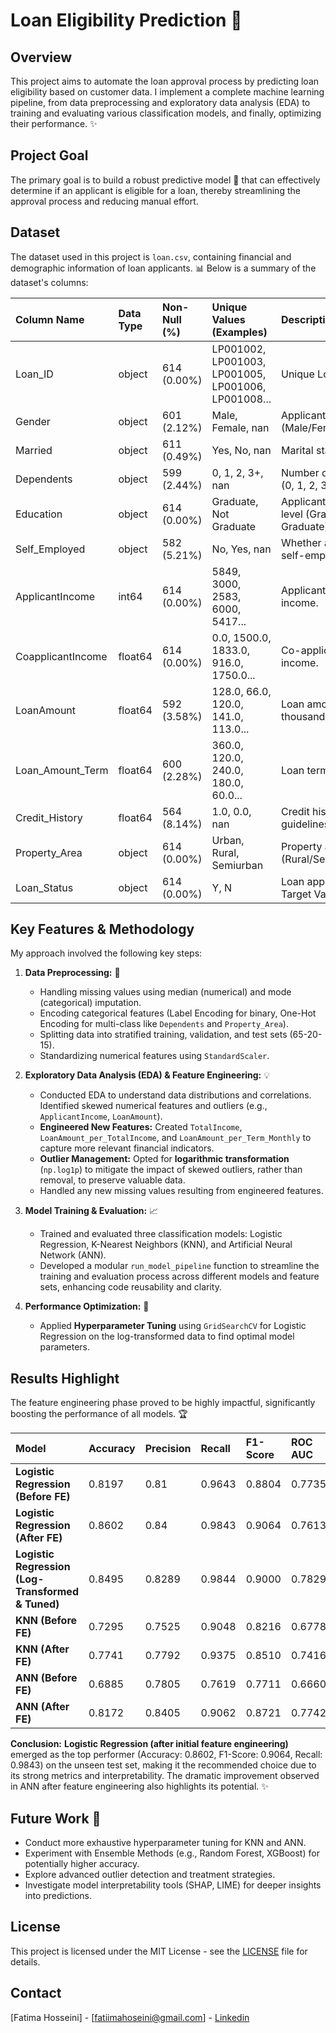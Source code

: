 # Loan Eligibility Prediction 🏦

## Overview
This project aims to automate the loan approval process by predicting loan eligibility based on customer data. I implement a complete machine learning pipeline, from data preprocessing and exploratory data analysis (EDA) to training and evaluating various classification models, and finally, optimizing their performance. ✨

## Project Goal
The primary goal is to build a robust predictive model 🤖 that can effectively determine if an applicant is eligible for a loan, thereby streamlining the approval process and reducing manual effort.

## Dataset
The dataset used in this project is `loan.csv`, containing financial and demographic information of loan applicants. 📊
Below is a summary of the dataset's columns:

| Column Name | Data Type | Non-Null (%) | Unique Values (Examples) | Description |
|:------------|:----------|:-------------|:-------------------------|:------------|
| Loan_ID | object | 614 (0.00%) | LP001002, LP001003, LP001005, LP001006, LP001008... | Unique Loan ID. |
| Gender | object | 601 (2.12%) | Male, Female, nan | Applicant's gender (Male/Female). |
| Married | object | 611 (0.49%) | Yes, No, nan | Marital status (Yes/No). |
| Dependents | object | 599 (2.44%) | 0, 1, 2, 3+, nan | Number of dependents (0, 1, 2, 3+). |
| Education | object | 614 (0.00%) | Graduate, Not Graduate | Applicant's education level (Graduate/Not Graduate). |
| Self_Employed | object | 582 (5.21%) | No, Yes, nan | Whether applicant is self-employed (Yes/No). |
| ApplicantIncome | int64 | 614 (0.00%) | 5849, 3000, 2583, 6000, 5417... | Applicant's monthly income. |
| CoapplicantIncome | float64 | 614 (0.00%) | 0.0, 1500.0, 1833.0, 916.0, 1750.0... | Co-applicant's monthly income. |
| LoanAmount | float64 | 592 (3.58%) | 128.0, 66.0, 120.0, 141.0, 113.0... | Loan amount in thousands. |
| Loan_Amount_Term | float64 | 600 (2.28%) | 360.0, 120.0, 240.0, 180.0, 60.0... | Loan term in months. |
| Credit_History | float64 | 564 (8.14%) | 1.0, 0.0, nan | Credit history meets guidelines (1.0/0.0). |
| Property_Area | object | 614 (0.00%) | Urban, Rural, Semiurban | Property area (Rural/Semiurban/Urban). |
| Loan_Status | object | 614 (0.00%) | Y, N | Loan approved (Y/N) - Target Variable. |

## Key Features & Methodology

My approach involved the following key steps:

1.  **Data Preprocessing:** 🧹
    * Handling missing values using median (numerical) and mode (categorical) imputation.
    * Encoding categorical features (Label Encoding for binary, One-Hot Encoding for multi-class like `Dependents` and `Property_Area`).
    * Splitting data into stratified training, validation, and test sets (65-20-15).
    * Standardizing numerical features using `StandardScaler`.

2.  **Exploratory Data Analysis (EDA) & Feature Engineering:** 💡
    * Conducted EDA to understand data distributions and correlations. Identified skewed numerical features and outliers (e.g., `ApplicantIncome`, `LoanAmount`).
    * **Engineered New Features:** Created `TotalIncome`, `LoanAmount_per_TotalIncome`, and `LoanAmount_per_Term_Monthly` to capture more relevant financial indicators.
    * **Outlier Management:** Opted for **logarithmic transformation** (`np.log1p`) to mitigate the impact of skewed outliers, rather than removal, to preserve valuable data.
    * Handled any new missing values resulting from engineered features.

3.  **Model Training & Evaluation:** 📈
    * Trained and evaluated three classification models: Logistic Regression, K-Nearest Neighbors (KNN), and Artificial Neural Network (ANN).
    * Developed a modular `run_model_pipeline` function to streamline the training and evaluation process across different models and feature sets, enhancing code reusability and clarity.

4.  **Performance Optimization:** 🚀
    * Applied **Hyperparameter Tuning** using `GridSearchCV` for Logistic Regression on the log-transformed data to find optimal model parameters.

## Results Highlight

The feature engineering phase proved to be highly impactful, significantly boosting the performance of all models. 🏆

| Model | Accuracy | Precision | Recall | F1-Score | ROC AUC |
| :-------------------------------- | :------- | :-------- | :----- | :------- | :------ |
| **Logistic Regression (Before FE)** | 0.8197 | 0.81 | 0.9643 | 0.8804 | 0.7735 |
| **Logistic Regression (After FE)** | 0.8602 | 0.84 | 0.9843 | 0.9064 | 0.7613 |
| **Logistic Regression (Log-Transformed & Tuned)** | 0.8495 | 0.8289 | 0.9844 | 0.9000 | 0.7829 |
| **KNN (Before FE)** | 0.7295 | 0.7525 | 0.9048 | 0.8216 | 0.6778 |
| **KNN (After FE)** | 0.7741 | 0.7792 | 0.9375 | 0.8510 | 0.7416 |
| **ANN (Before FE)** | 0.6885 | 0.7805 | 0.7619 | 0.7711 | 0.6660 |
| **ANN (After FE)** | 0.8172 | 0.8405 | 0.9062 | 0.8721 | 0.7742 |

**Conclusion:**
**Logistic Regression (after initial feature engineering)** emerged as the top performer (Accuracy: 0.8602, F1-Score: 0.9064, Recall: 0.9843) on the unseen test set, making it the recommended choice due to its strong metrics and interpretability. The dramatic improvement observed in ANN after feature engineering also highlights its potential. ✨

## Future Work 🚀

* Conduct more exhaustive hyperparameter tuning for KNN and ANN.
* Experiment with Ensemble Methods (e.g., Random Forest, XGBoost) for potentially higher accuracy.
* Explore advanced outlier detection and treatment strategies.
* Investigate model interpretability tools (SHAP, LIME) for deeper insights into predictions.

## License

This project is licensed under the MIT License - see the [LICENSE](LICENSE) file for details.

## Contact

[Fatima Hosseini] - [fatiimahoseini@gmail.com] - [Linkedin](https://www.linkedin.com/in/fatiimahoseini)

